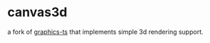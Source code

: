 # canvas3d

a fork of [graphics-ts](https://github.com/gcanti/graphics-ts) that implements simple 3d rendering support.
